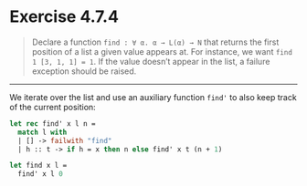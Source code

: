 # Exercise 4.7.4

> Declare a function `find : ∀ α. α → L(α) → N` that returns the first position of a list a given value appears at.
> For instance, we want `find 1 [3, 1, 1] = 1`.
> If the value doesn’t appear in the list, a failure exception should be raised.

---

We iterate over the list and use an auxiliary function `find'` to also keep track of the current position:
```ocaml
let rec find' x l n =
  match l with
  | [] -> failwith "find"
  | h :: t -> if h = x then n else find' x t (n + 1)

let find x l =
  find' x l 0
```
